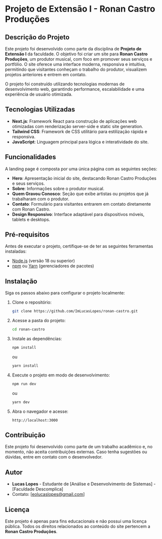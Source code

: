 # Projeto de Extensão I - Ronan Castro Produções

## Descrição do Projeto

Este projeto foi desenvolvido como parte da disciplina de **Projeto de Extensão I** da faculdade. O objetivo foi criar um site para **Ronan Castro Produções**, um produtor musical, com foco em promover seus serviços e portfólio. O site oferece uma interface moderna, responsiva e intuitiva, permitindo que visitantes conheçam o trabalho do produtor, visualizem projetos anteriores e entrem em contato.

O projeto foi construído utilizando tecnologias modernas de desenvolvimento web, garantindo performance, escalabilidade e uma experiência de usuário otimizada.

## Tecnologias Utilizadas

- **Next.js**: Framework React para construção de aplicações web otimizadas com renderização server-side e static site generation.
- **Tailwind CSS**: Framework de CSS utilitário para estilização rápida e responsiva.
- **JavaScript**: Linguagem principal para lógica e interatividade do site.

## Funcionalidades

A landing page é composta por uma única página com as seguintes seções:

- **Hero**: Apresentação inicial do site, destacando Ronan Castro Produções e seus serviços.
- **Sobre**: Informações sobre o produtor musical.
- **Quem Gravou Conosco**: Seção que exibe artistas ou projetos que já trabalharam com o produtor.
- **Contato**: Formulário para visitantes entrarem em contato diretamente com Ronan Castro.
- **Design Responsivo**: Interface adaptável para dispositivos móveis, tablets e desktops.

## Pré-requisitos

Antes de executar o projeto, certifique-se de ter as seguintes ferramentas instaladas:

- [Node.js](https://nodejs.org/) (versão 18 ou superior)
- [npm](https://www.npmjs.com/) ou [Yarn](https://yarnpkg.com/) (gerenciadores de pacotes)

## Instalação

Siga os passos abaixo para configurar o projeto localmente:

1. Clone o repositório:

   ```bash
   git clone https://github.com/ImLucasLopes/ronan-castro.git
   ```

2. Acesse a pasta do projeto:

   ```bash
   cd ronan-castro
   ```

3. Instale as dependências:

   ```bash
   npm install
   ```

   ou

   ```bash
   yarn install
   ```

4. Execute o projeto em modo de desenvolvimento:

   ```bash
   npm run dev
   ```

   ou

   ```bash
   yarn dev
   ```

5. Abra o navegador e acesse:
   ```
   http://localhost:3000
   ```

## Contribuição

Este projeto foi desenvolvido como parte de um trabalho acadêmico e, no momento, não aceita contribuições externas. Caso tenha sugestões ou dúvidas, entre em contato com o desenvolvedor.

## Autor

- **Lucas Lopes** - Estudante de [Análise e Desenvolvimento de Sistemas] - [Faculdade Descomplica]
- Contato: [eolucaslopes@gmail.com]

## Licença

Este projeto é apenas para fins educacionais e não possui uma licença pública. Todos os direitos relacionados ao conteúdo do site pertencem a **Ronan Castro Produções**.
